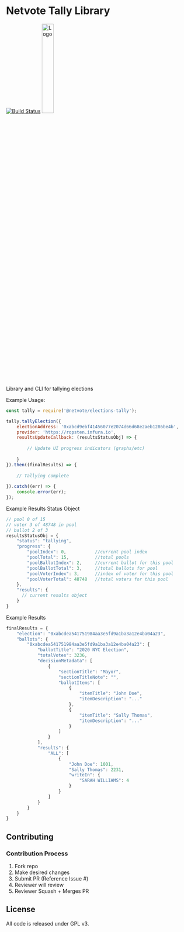 Netvote Tally Library
======================
[![Build Status](https://travis-ci.org/netvote/elections-tally.svg?branch=master)](https://travis-ci.org/netvote/elections-tally)
<img src="https://s3.amazonaws.com/netvote-docs/nv.png" alt="Logo"  height="25%" width="25%"/>

Library and CLI for tallying elections

Example Usage:
```javascript
const tally = require('@netvote/elections-tally');

tally.tallyElection({
    electionAddress: '0xabcd9ebf41456077e2074d66d68e2aeb1286be4b',
    provider: 'https://ropsten.infura.io',
    resultsUpdateCallback: (resultsStatusObj) => {
        
        // Update UI progress indicators (graphs/etc)
        
    }
}).then((finalResults) => {
    
    // Tallying complete
    
}).catch((err) => {
    console.error(err);
});

```

Example Results Status Object
```javascript
// pool 0 of 15
// voter 3 of 48748 in pool
// ballot 2 of 3
resultsStatusObj = {
    "status": "tallying",
    "progress": {
        "poolIndex": 0,           //current pool index
        "poolTotal": 15,          //total pools
        "poolBallotIndex": 2,     //current ballot for this pool
        "poolBallotTotal": 3,     //total ballots for pool
        "poolVoterIndex": 3,      //index of voter for this pool
        "poolVoterTotal": 48748   //total voters for this pool
    },
    "results": {
      // current results object
    }
}
```

Example Results
```javascript
finalResults = {
    "election": "0xabcdea541751984aa3e5fd9a1ba3a12e4ba04a23",
    "ballots": {
        "0xabcdea541751984aa3e5fd9a1ba3a12e4ba04a23": {
            "ballotTitle": "2020 NYC Election",
            "totalVotes": 3236,
            "decisionMetadata": [
                {
                    "sectionTitle": "Mayor",
                    "sectionTitleNote": "",
                    "ballotItems": [
                        {
                            "itemTitle": "John Doe",
                            "itemDescription": "..."
                        },
                        {
                            "itemTitle": "Sally Thomas",
                            "itemDescription": "..."
                        }
                    ]
                }
            ],
            "results": {
                "ALL": [
                    {
                        "John Doe": 1001,
                        "Sally Thomas": 2231,
                        "writeIn": {
                            "SARAH WILLIAMS": 4
                        }
                    }
                ]
            }
        }
    }
}
```

Contributing
-------------------

### Contribution Process
1. Fork repo
2. Make desired changes
3. Submit PR (Reference Issue #)
4. Reviewer will review
5. Reviewer Squash + Merges PR

License
-------
All code is released under GPL v3.
